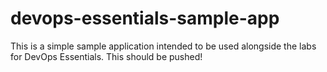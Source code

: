 # devops-essentials-sample-app

This is a simple sample application intended to be used alongside the labs for DevOps Essentials.
This should be pushed!
